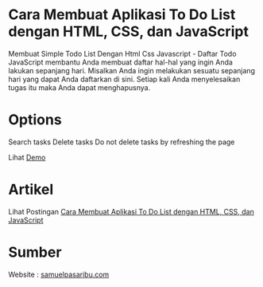 # Cara Membuat Aplikasi To Do List dengan HTML, CSS, dan JavaScript
Membuat Simple Todo List Dengan Html Css Javascript - Daftar Todo JavaScript membantu Anda membuat daftar hal-hal yang ingin Anda lakukan sepanjang hari. Misalkan Anda ingin melakukan sesuatu sepanjang hari yang dapat Anda daftarkan di sini. Setiap kali Anda menyelesaikan tugas itu maka Anda dapat menghapusnya.

# Options
Search tasks
Delete tasks
Do not delete tasks by refreshing the page

Lihat <a href="https://samuelpasaribu.github.io/todo%20list/">Demo</a>

# Artikel
Lihat Postingan <a href="https://www.samuelpasaribu.com/2022/09/membuat-to-do-list-dengan-javascript.html">Cara Membuat Aplikasi To Do List dengan HTML, CSS, dan JavaScript</a>

# Sumber
Website : <a href="https://www.samuelpasaribu.com">samuelpasaribu.com</a>
